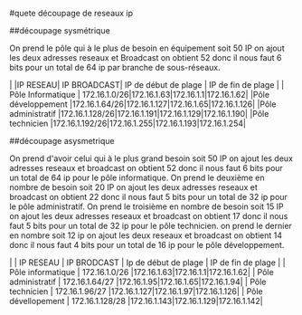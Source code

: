 #quete découpage de reseaux ip

##découpage sysmétrique

On prend le pôle qui à le plus de besoin en équipement soit 50 IP on ajout les deux adresses reseaux et Broadcast on obtient 52 donc il nous faut 6 bits pour un total de 64 ip par branche de sous-réseaux.

|  |IP RESEAU| IP BROADCAST| IP de début de plage | IP de fin de plage |
| Pôle Informatique | 172.16.1.0/26|172.16.1.63|172.16.1.1|172.16.1.62|
|Pôle développement |172.16.1.64/26|172.16.1.127|172.16.1.65|172.16.1.126|
|Pôle administratif |172.16.1.128/26|172.16.1.191|172.16.1.129|172.16.1.190|
|Pôle technicien |172.16.1.192/26|172.16.1.255|172.16.1.193|172.16.1.254|

##découpage asysmetrique

On prend d'avoir celui qui à le plus grand besoin soit 50 IP on ajout les deux adresses reseaux et broadcast on obtient 52 donc il nous faut 6 bits pour un total de 64 ip pour le pôle informatique.
On prend le deuxième en nombre de besoin soit 20 IP on ajout les deux adresses reseaux et broadcast on obtient 22 donc il nous faut 5 bits pour un total de 32 ip pour le pôle administratif.
On prend le troisième en nombre de besoin soit 15 IP on ajout les deux adresses reseaux et broadcast on obtient 17 donc il nous faut 5 bits pour un total de 32 ip pour le pôle technicien.
on prend le dernier en nombre soit 12 ip on ajout les deux reseaux et broadcast on obtient 14 donc il nous faut 4 bits pour un total de 16 ip pour le pôle développement.

|  | IP RESEAU | IP BRODCAST | Ip de début de plage | IP de fin de plage |
| Pôle informatique | 172.16.1.0/26 |172.16.1.63|172.16.1.1|172.16.1.62|
| Pôle administratif | 172.16.1.64/27 |172.16.1.95|172.16.1.65|172.16.1.94|
| Pôle technicien | 172.16.1.96/27 |172.16.1.127|172.16.1.97|172.16.1.126|
| Pôle dévellopement | 172.16.1.128/28 |172.16.1.143|172.16.1.129|172.16.1.142|

